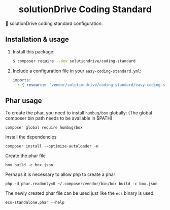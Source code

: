 <h1 align="center">
    solutionDrive Coding Standard
</h1>

:1st_place_medal: solutionDrive coding standard configuration.

Installation & usage
--------------------

1. Install this package:

    ```bash
    $ composer require --dev solutiondrive/coding-standard
    ```
    
2. Include a configuration file in your `easy-coding-standard.yml`:

    ```yaml
    imports:
      - { resource: 'vendor/solutiondrive/coding-standard/easy-coding-standard.yml' } 
    ```

Phar usage
----------

To create the phar, you need to install ```humbug/box``` globally:
(The global composer bin path needs to be available in $PATH)

    composer global require humbug/box

Install the dependencies

    composer install --optimize-autoloader -n

Create the phar file

    box build -c box.json
    
Perhaps it is necessary to allow php to create a phar

    php -d phar.readonly=0 ~/.composer/vendor/bin/box build -c box.json

The newly created phar file can be used just like the ```ecs``` binary is used:

    ecs-standalone.phar --help
